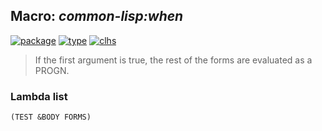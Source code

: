 ## Macro: ***common-lisp:when***
[![package](https://img.shields.io/badge/Package-COMMON--LISP-5f9ea0.svg?style=social&colorA=999999)](../) [![type](https://img.shields.io/badge/Type-Macro-5f9ea0.svg?style=social&colorA=999999)](../#macro) [![clhs](https://img.shields.io/badge/CLHS-WHEN-5f9ea0.svg?style=social&colorA=999999)](http://www.lispworks.com/documentation/HyperSpec/Body/m_when_.htm) 

> If the first argument is true, the rest of the forms are
> evaluated as a PROGN.

### Lambda list
```
(TEST &BODY FORMS)
```
